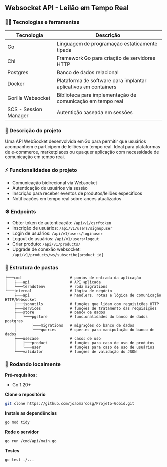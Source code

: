 ## Websocket API - Leilão em Tempo Real

### 👨‍💻 Tecnologias e ferramentas

| Tecnologia | Descrição |
| ---------- | --------- |
| Go | Linguagem de programação estaticamente tipada |
| Chi | Framework Go para criação de servidores HTTP |
| Postgres | Banco de dados relacional |
| Docker | Plataforma de software para implantar aplicativos em containers |
| Gorilla Websocket | Biblioteca para implementação de comunicação em tempo real |
| SCS - Session Manager | Autentição baseada em sessões |

### 📝 Descrição do projeto

Uma API WebSocket desenvolvida em Go para permitir que usuários acompanhem e participem de leilões em tempo real. Ideal para plataformas de e-commerce, marketplaces ou qualquer aplicação com necessidade de comunicação em tempo real.

### ⚡ Funcionalidades do projeto

- Comunicação bidirecional via Websocket
- Autenticação de usuários via sessão
- Inscrição para receber eventos de produtos/leilões específicos
- Notificações em tempo real sobre lances atualizados

### ⚙ Endpoints

- Obter token de autenticação: ```/api/v1/csrftoken```
- Inscrição de usuários: ```/api/v1/users/signupuser```
- Login de usuários: ```/api/v1/users/loginuser```
- Logout de usuários: ```/api/v1/users/logout```
- Criar produto: ```/api/v1/products/```
- Upgrade de conexão websocket: ```/api/v1/products/ws/subscribe{product_id}```

### 📂 Estrutura de pastas

```shell
├───cmd                      # pontos de entrada da aplicação
│   ├───api                  # API aplicada
│   └───terndotenv           # roda migrations
└───internal                 # lógica de negócio
    ├───api                  # handlers, rotas e lógica de comunicação HTTP/Websocket
    ├───jsonutils            # funções que lidam com requisições HTTP
    ├───services             # funções de tratamento das requisições
    ├───store                # banco de dados
    │   └───pgstore          # funcionalidades do banco de dados postgres
    │       ├───migrations   # migrações do banco de dados
    │       └───queries      # queries para manipulação do banco de dados
    ├───usecase              # casos de uso
    │   ├───product          # funções para caso de uso de produtos
    │   └───user             # funções para caso de uso de usuários
    └───validator            # funções de validação do JSON
```

### 🚀 Rodando localmente

**Pré-requisitos:**
- Go 1.20+

**Clone o repositório**
```bash
git clone https://github.com/joaomarcosg/Projeto-Gobid.git
```

**Instale as dependências**
```bash
go mod tidy
```

**Rode o servidor**
```bash
go run /cmd/api/main.go
```

**Testes**
```bash
go test ./...
```

